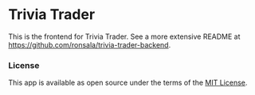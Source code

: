 # Trivia Trader

This is the frontend for Trivia Trader. See a more extensive README at <https://github.com/ronsala/trivia-trader-backend>.

### License

This app is available as open source under the terms of the [MIT License](https://opensource.org/licenses/MIT).